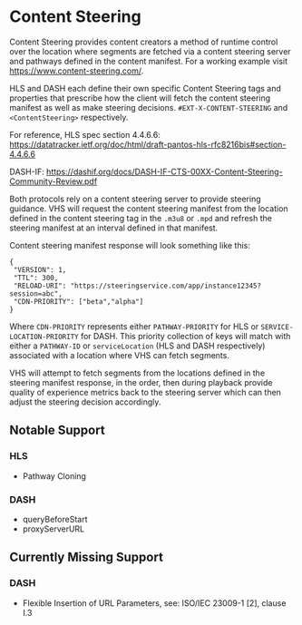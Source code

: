 # Content Steering

Content Steering provides content creators a method of runtime control over
the location where segments are fetched via a content steering server and
pathways defined in the content manifest. For a working example visit
https://www.content-steering.com/.

HLS and DASH each define their own specific Content Steering tags and properties
that prescribe how the client will fetch the content steering manifest as well
as make steering decisions. `#EXT-X-CONTENT-STEERING` and `<ContentSteering>` respectively.

For reference, HLS spec section 4.4.6.6:
https://datatracker.ietf.org/doc/html/draft-pantos-hls-rfc8216bis#section-4.4.6.6

DASH-IF:
https://dashif.org/docs/DASH-IF-CTS-00XX-Content-Steering-Community-Review.pdf

Both protocols rely on a content steering server to provide steering guidance.
VHS will request the content steering manifest from the location defined in the
content steering tag in the `.m3u8` or `.mpd` and refresh the steering manifest
at an interval defined in that manifest.

Content steering manifest response will look something like this:
```
{
 "VERSION": 1,
 "TTL": 300,
 "RELOAD-URI": "https://steeringservice.com/app/instance12345?session=abc",
 "CDN-PRIORITY": ["beta","alpha"]
}
```
Where `CDN-PRIORITY` represents either `PATHWAY-PRIORITY` for HLS or `SERVICE-LOCATION-PRIORITY` for DASH. This priority collection of keys will match with either a `PATHWAY-ID` or `serviceLocation` (HLS and DASH respectively) associated with a location where VHS can fetch segments.

VHS will attempt to fetch segments from the locations defined in the steering manifest response, in the order, then during playback provide quality of experience metrics back to the steering server which can then adjust the steering decision accordingly.

## Notable Support

### HLS
 * Pathway Cloning
### DASH
 * queryBeforeStart
 * proxyServerURL

## Currently Missing Support

### DASH
 * Flexible Insertion of URL Parameters, see: ISO/IEC 23009-1 [2], clause I.3